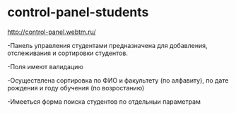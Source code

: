 # control-panel-students

http://control-panel.webtm.ru/

-Панель управления студентами предназначена для добавления, отслеживания и сортировки студентов.

-Поля имеют валидацию

-Осуществлена сортировка по ФИО и факультету (по алфавиту), по дате рождения и году обучения (по возростанию)

-Имееться форма поиска студентов по отдельныи параметрам 

